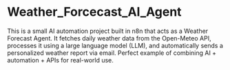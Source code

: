 # Weather_Forcecast_AI_Agent
This is a small AI automation project built in n8n that acts as a Weather Forecast Agent. It fetches daily weather data from the Open-Meteo API, processes it using a large language model (LLM), and automatically sends a personalized weather report via email. Perfect example of combining AI + automation + APIs for real-world use.
